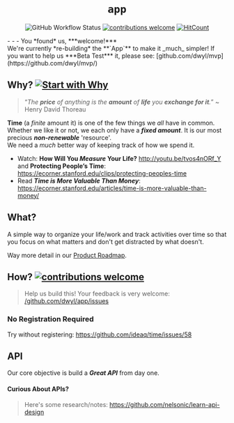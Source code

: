 <div align="center">

# `app`

![GitHub Workflow Status](https://img.shields.io/github/actions/workflow/status/dwyl/app/ci.yml?label=build&style=flat-square&branch=main)
[![contributions welcome](https://img.shields.io/badge/feedback-welcome-brightgreen.svg?style=flat-square)](https://github.com/dwyl/app/issues)
[![HitCount](https://hits.dwyl.com/dwyl/app.svg)](https://hits.dwyl.com/dwyl/app)

</div>
<!--
![Until we can manage time, we can manage nothing else](http://i.imgur.com/GbTyiib.png)
-->
- - -
You *found* us, ***welcome!*** <br /> 
We're currently *re-building* the **`App`** 
to make it _much_ simpler! 
If you want to help us ***Beta Test*** it,
please see:
[github.com/dwyl/mvp](https://github.com/dwyl/mvp/)


## Why? [![Start with Why](https://img.shields.io/badge/start%20with-why%3F-brightgreen.svg?style=flat)](http://www.ted.com/talks/simon_sinek_how_great_leaders_inspire_action)


> “_The **price** of anything is the **amount** of **life** you **exchange for it**._”
~ Henry David Thoreau

**Time** (a *finite* amount it) 
is one of the few things we *all* have in common.  
Whether we like it or not, 
we each only have a ***fixed amount***.
It is our most precious ***non-renewable*** 'resource'.  
We need a *much* better way 
of keeping track of how we spend it.


+ Watch: **How Will You *Measure* Your Life?**
http://youtu.be/tvos4nORf_Y  
and **Protecting People’s Time**: 
https://ecorner.stanford.edu/clips/protecting-peoples-time
+ Read ***Time is More Valuable Than Money***: 
https://ecorner.stanford.edu/articles/time-is-more-valuable-than-money/


## What?

A simple way to organize your life/work 
and track activities over time
so that you focus on what matters
and don't get distracted by what doesn't.

Way more detail in our 
[Product Roadmap](https://github.com/dwyl/product-roadmap).

## How? [![contributions welcome](https://img.shields.io/badge/contributions-welcome-brightgreen.svg?style=flat)](https://github.com/ideaq/time/issues)

> Help us build this! Your feedback is very welcome:
[/github.com/dwyl/app/issues](https://github.com/dwyl/app/issues)


<!-- uncomment this once it's been updated 
### Run the Project _Locally_



### _Clone_ the Repository

```sh
git clone https://github.com/dwyl/app.git && cd app
```

### _Install_ the Dependencies

```sh
npm install
```

### _Required_ Environment Variables

The server will *not* work unless these environment variables are set.

We _recommend_ you create a file called `.env`
Run the following command to set up your local machine:
```sh
export DATABASE_URL=postgres://postgres:@localhost/dwyl
export JWT_SECRET=https://git.io/vaN7A
```

See [**.travis.yml**](https://github.com/ideaq/time/blob/master/.travis.yml)
for [Continuous integration](http://en.wikipedia.org/wiki/Continuous_integration) settings.

### _Create_ PostgreSQL Database

To run this app you will need to have ***PostgreSQL Installed and Running*** on your local machine
***before*** you attempt to run this example.
> see: https://wiki.postgresql.org/wiki/Detailed_installation_guides

-->


### No Registration Required

Try without registering: https://github.com/ideaq/time/issues/58

## API

Our core objective is build a ***Great API*** from day one.


#### Curious About APIs?

> Here's some research/notes: https://github.com/nelsonic/learn-api-design


<!--
### Sketch

This is the ***sketch*** I did ages ago:
![time app sketch](https://raw.github.com/nelsonic/nelsonic.github.io/master/img/time-app-sketch.jpeg)
-->
